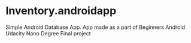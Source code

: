 # Inventory.androidapp
Simple Android Database App.
App made as a part of Beginners Android Udacity Nano Degree Final project
